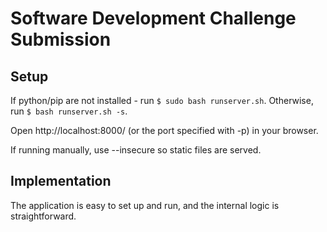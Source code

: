 # Software Development Challenge Submission

## Setup

If python/pip are not installed - run ```$ sudo bash runserver.sh```.
Otherwise, run ```$ bash runserver.sh -s```.

Open http://localhost:8000/ (or the port specified with -p) in your browser.

If running manually, use --insecure so static files are served.

## Implementation

The application is easy to set up and run, and the internal logic is straightforward.

